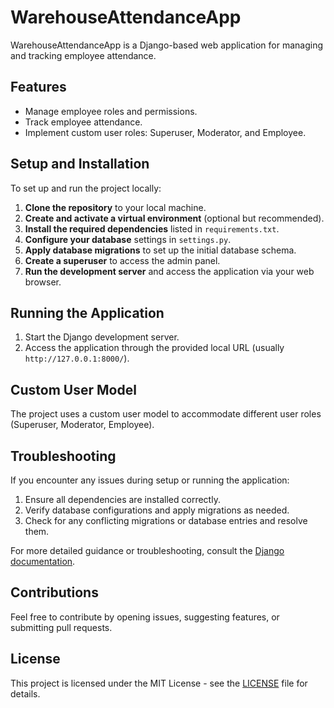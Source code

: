 # WarehouseAttendanceApp

WarehouseAttendanceApp is a Django-based web application for managing and tracking employee attendance.

## Features

- Manage employee roles and permissions.
- Track employee attendance.
- Implement custom user roles: Superuser, Moderator, and Employee.

## Setup and Installation

To set up and run the project locally:

1. **Clone the repository** to your local machine.
2. **Create and activate a virtual environment** (optional but recommended).
3. **Install the required dependencies** listed in `requirements.txt`.
4. **Configure your database** settings in `settings.py`.
5. **Apply database migrations** to set up the initial database schema.
6. **Create a superuser** to access the admin panel.
7. **Run the development server** and access the application via your web browser.

## Running the Application

1. Start the Django development server.
2. Access the application through the provided local URL (usually `http://127.0.0.1:8000/`).

## Custom User Model

The project uses a custom user model to accommodate different user roles (Superuser, Moderator, Employee). 

## Troubleshooting

If you encounter any issues during setup or running the application:

1. Ensure all dependencies are installed correctly.
2. Verify database configurations and apply migrations as needed.
3. Check for any conflicting migrations or database entries and resolve them.

For more detailed guidance or troubleshooting, consult the [Django documentation](https://docs.djangoproject.com/).

## Contributions

Feel free to contribute by opening issues, suggesting features, or submitting pull requests. 

## License

This project is licensed under the MIT License - see the [LICENSE](LICENSE) file for details.
